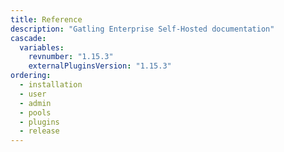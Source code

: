 ```yaml
---
title: Reference
description: "Gatling Enterprise Self-Hosted documentation"
cascade:
  variables:
    revnumber: "1.15.3"
    externalPluginsVersion: "1.15.3"
ordering:
  - installation
  - user
  - admin
  - pools
  - plugins
  - release
---
```

